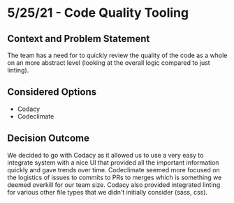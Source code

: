 # 5/25/21 - Code Quality Tooling
## Context and Problem Statement

The team has a need for to quickly review the quality of the code as a whole on an more abstract level (looking at the overall logic compared to just linting).

## Considered Options

* Codacy
* Codeclimate

## Decision Outcome

We decided to go with Codacy as it allowed us to use a very easy to integrate system with a nice UI that provided all the important information quickly and gave trends over time. Codeclimate seemed more focused on the logistics of issues to commits to PRs to merges which is something we deemed overkill for our team size. Codacy also provided integrated linting for various other file types that we didn't initially consider (sass, css).